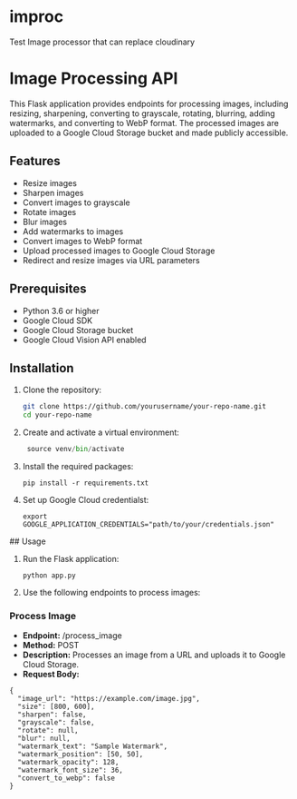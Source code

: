 # improc
Test Image processor that can replace cloudinary



# Image Processing API

This Flask application provides endpoints for processing images, including resizing, sharpening, converting to grayscale, rotating, blurring, adding watermarks, and converting to WebP format. The processed images are uploaded to a Google Cloud Storage bucket and made publicly accessible.

## Features

- Resize images
- Sharpen images
- Convert images to grayscale
- Rotate images
- Blur images
- Add watermarks to images
- Convert images to WebP format
- Upload processed images to Google Cloud Storage
- Redirect and resize images via URL parameters

## Prerequisites

- Python 3.6 or higher
- Google Cloud SDK
- Google Cloud Storage bucket
- Google Cloud Vision API enabled

## Installation

1. Clone the repository:
   ```sh
   git clone https://github.com/yourusername/your-repo-name.git
   cd your-repo-name
   ```

2. Create and activate a virtual environment:
   ```python -m venv venv
    source venv/bin/activate
   ```

3. Install the required packages:
   ```
   pip install -r requirements.txt
   ```

4. Set up Google Cloud credentialst:
   ```
   export GOOGLE_APPLICATION_CREDENTIALS="path/to/your/credentials.json"

   ```

## Usage
1. Run the Flask application:
    ```
    python app.py
    ````

2. Use the following endpoints to process images:

### Process Image
- **Endpoint:** /process_image
- **Method:** POST
- **Description:** Processes an image from a URL and uploads it to Google Cloud Storage.
- **Request Body:**
```
{
  "image_url": "https://example.com/image.jpg",
  "size": [800, 600],
  "sharpen": false,
  "grayscale": false,
  "rotate": null,
  "blur": null,
  "watermark_text": "Sample Watermark",
  "watermark_position": [50, 50],
  "watermark_opacity": 128,
  "watermark_font_size": 36,
  "convert_to_webp": false
}
```

